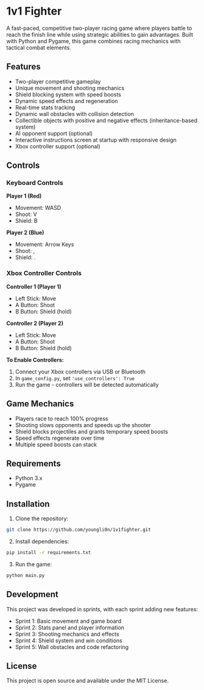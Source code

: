 # 1v1 Fighter

A fast-paced, competitive two-player racing game where players battle to reach the finish line while using strategic abilities to gain advantages. Built with Python and Pygame, this game combines racing mechanics with tactical combat elements.

## Features

- Two-player competitive gameplay
- Unique movement and shooting mechanics
- Shield blocking system with speed boosts
- Dynamic speed effects and regeneration
- Real-time stats tracking
- Dynamic wall obstacles with collision detection
- Collectible objects with positive and negative effects (inheritance-based system)
- AI opponent support (optional)
- Interactive instructions screen at startup with responsive design
- Xbox controller support (optional)

## Controls

### Keyboard Controls

**Player 1 (Red)**
- Movement: WASD
- Shoot: V
- Shield: B

**Player 2 (Blue)**
- Movement: Arrow Keys
- Shoot: ,
- Shield: .

### Xbox Controller Controls

**Controller 1 (Player 1)**
- Left Stick: Move
- A Button: Shoot
- B Button: Shield (hold)

**Controller 2 (Player 2)**
- Left Stick: Move
- A Button: Shoot
- B Button: Shield (hold)

**To Enable Controllers:**
1. Connect your Xbox controllers via USB or Bluetooth
2. In `game_config.py`, set `'use_controllers': True`
3. Run the game - controllers will be detected automatically

## Game Mechanics

- Players race to reach 100% progress
- Shooting slows opponents and speeds up the shooter
- Shield blocks projectiles and grants temporary speed boosts
- Speed effects regenerate over time
- Multiple speed boosts can stack

## Requirements

- Python 3.x
- Pygame

## Installation

1. Clone the repository:
```bash
git clone https://github.com/youngli0n/1v1fighter.git
```

2. Install dependencies:
```bash
pip install -r requirements.txt
```

3. Run the game:
```bash
python main.py
```

## Development

This project was developed in sprints, with each sprint adding new features:
- Sprint 1: Basic movement and game board
- Sprint 2: Stats panel and player information
- Sprint 3: Shooting mechanics and effects
- Sprint 4: Shield system and win conditions
- Sprint 5: Wall obstacles and code refactoring

## License

This project is open source and available under the MIT License. 
